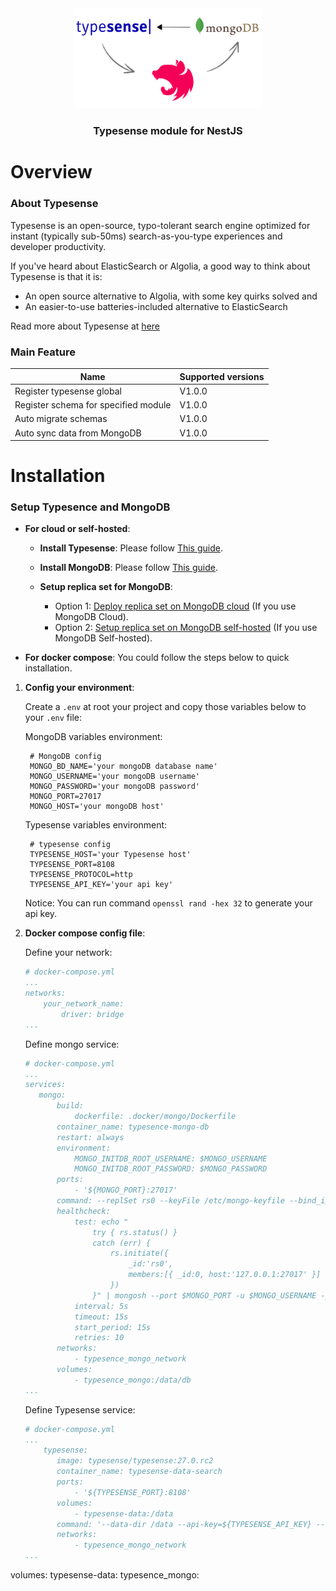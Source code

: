 <div align="center">
    <img src="images/overview.png" width="300px" alt="typesense-nestjs"><br/>
    <h3>Typesense module for NestJS</h3>
</div>

# Overview

### About Typesense

Typesense is an open-source, typo-tolerant search engine optimized for instant (typically sub-50ms) search-as-you-type experiences and developer productivity.

If you've heard about ElasticSearch or Algolia, a good way to think about Typesense is that it is:
- An open source alternative to Algolia, with some key quirks solved and
- An easier-to-use batteries-included alternative to ElasticSearch

Read more about Typesense at [here](https://typesense.org/docs/overview/what-is-typesense.html)

### Main Feature

| Name                                 | Supported versions |
|--------------------------------------|--------------------|
| Register typesense global            | V1.0.0             |
| Register schema for specified module | V1.0.0             |
| Auto migrate schemas                 | V1.0.0             |
| Auto sync data from MongoDB          | V1.0.0             |

# Installation

### Setup Typesence and MongoDB

- **For cloud or self-hosted**:
  - **Install Typesense**: Please follow [This guide](https://typesense.org/docs/guide/install-typesense.html).
  - **Install MongoDB**: Please follow [This guide](https://www.mongodb.com/docs/).

  - **Setup replica set for MongoDB**:
    - Option 1: [Deploy replica set on MongoDB cloud](https://www.mongodb.com/docs/cloud-manager/tutorial/deploy-replica-set/) (If you use MongoDB Cloud).
    - Option 2: [Setup replica set on MongoDB self-hosted](https://www.mongodb.com/docs/manual/replication/) (If you use MongoDB Self-hosted).

- **For docker compose**: You could follow the steps below to quick installation.

1. **Config your environment**:

   Create a `.env` at root your project and copy those variables below to your `.env` file:

   MongoDB variables environment:

   ```env
    # MongoDB config
    MONGO_BD_NAME='your mongoDB database name'
    MONGO_USERNAME='your mongoDB username'
    MONGO_PASSWORD='your mongoDB password'
    MONGO_PORT=27017
    MONGO_HOST='your mongoDB host'
   ```

   Typesense variables environment:

   ```env
    # typesense config
    TYPESENSE_HOST='your Typesense host'
    TYPESENSE_PORT=8108
    TYPESENSE_PROTOCOL=http
    TYPESENSE_API_KEY='your api key'
   ```

   Notice: You can run command `openssl rand -hex 32` to generate your api key.

2. **Docker compose config file**:

   Define your network:

   ```yaml
   # docker-compose.yml
   ...
   networks:
       your_network_name:
           driver: bridge
   ...
   ```

   Define mongo service:

   ```yaml
   # docker-compose.yml
   ...
   services:
      mongo:
          build:
              dockerfile: .docker/mongo/Dockerfile
          container_name: typesence-mongo-db
          restart: always
          environment:
              MONGO_INITDB_ROOT_USERNAME: $MONGO_USERNAME
              MONGO_INITDB_ROOT_PASSWORD: $MONGO_PASSWORD
          ports:
              - '${MONGO_PORT}:27017'
          command: --replSet rs0 --keyFile /etc/mongo-keyfile --bind_ip_all --port $MONGO_PORT
          healthcheck:
              test: echo "
                  try { rs.status() }
                  catch (err) {
                      rs.initiate({
                          _id:'rs0',
                          members:[{ _id:0, host:'127.0.0.1:27017' }]
                      })
                  }" | mongosh --port $MONGO_PORT -u $MONGO_USERNAME -p $MONGO_PASSWORD --authenticationDatabase admin
              interval: 5s
              timeout: 15s
              start_period: 15s
              retries: 10
          networks:
              - typesence_mongo_network
          volumes:
              - typesence_mongo:/data/db
   ...
   ```

   Define Typesense service:

   ```yaml
   # docker-compose.yml
   ...
       typesense:
          image: typesense/typesense:27.0.rc2
          container_name: typesense-data-search
          ports:
              - '${TYPESENSE_PORT}:8108'
          volumes:
              - typesense-data:/data
          command: '--data-dir /data --api-key=${TYPESENSE_API_KEY} --enable-cors'
          networks:
              - typesence_mongo_network
   ...
   ```
  volumes:
      typesense-data:
      typesence_mongo:
  ```
